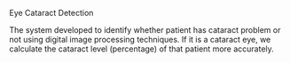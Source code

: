 Eye Cataract Detection

The system developed to identify whether patient has cataract problem or not using digital image processing techniques. If it is a cataract eye, we calculate the cataract level (percentage) of that patient more accurately.
